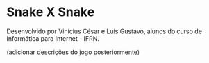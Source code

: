 # Snake X Snake
Desenvolvido por Vinícius César e Luís Gustavo, alunos do curso de Informática para Internet - IFRN.

(adicionar descrições do jogo posteriormente)
